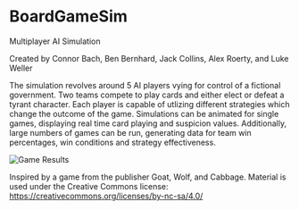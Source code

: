 # BoardGameSim
Multiplayer AI Simulation

Created by Connor Bach, Ben Bernhard, Jack Collins, Alex Roerty, and Luke Weller

The simulation revolves around 5 AI players vying for control of a fictional government. Two teams compete to play cards and
either elect or defeat a tyrant character. Each player is capable of utlizing different strategies which change the outcome of
the game. Simulations can be animated for single games, displaying real time card playing and suspicion values. Additionally,
large numbers of games can be run, generating data for team win percentages, win conditions and strategy effectiveness.

![Game Results](https://raw.github.com/ConnorBach/BoardGameSim/master/GameResults.png "Game Results")

Inspired by a game from the publisher Goat, Wolf, and Cabbage.
Material is used under the Creative Commons license: https://creativecommons.org/licenses/by-nc-sa/4.0/
